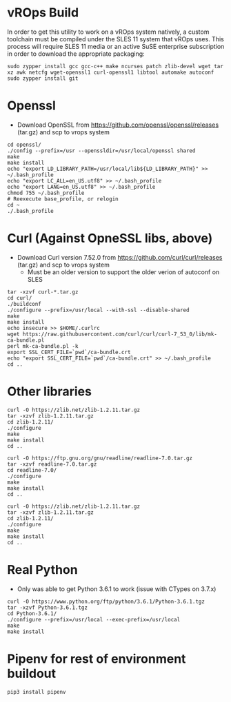 # vROps Build

In order to get this utility to work on a vROps system natively, a custom toolchain must be compiled under the SLES 11
system that vROps uses.  This process will require SLES 11 media or an active SuSE enterprise subscription in order to
download the appropriate packaging:

```
sudo zypper install gcc gcc-c++ make ncurses patch zlib-devel wget tar xz awk netcfg wget-openssl1 curl-openssl1 libtool automake autoconf
sudo zypper install git
```

# Openssl
* Download OpenSSL from https://github.com/openssl/openssl/releases (tar.gz) and scp to vrops system
```
cd openssl/
./config --prefix=/usr --openssldir=/usr/local/openssl shared
make
make install
echo "export LD_LIBRARY_PATH=/usr/local/lib${LD_LIBRARY_PATH}" >> ~/.bash_profile
echo "export LC_ALL=en_US.utf8" >> ~/.bash_profile
echo "export LANG=en_US.utf8" >> ~/.bash_profile
chmod 755 ~/.bash_profile
# Reexecute base_profile, or relogin
cd ~
./.bash_profile
```


# Curl (Against OpneSSL libs, above)
* Download Curl version 7.52.0 from https://github.com/curl/curl/releases (tar.gz) and scp to vrops system
  * Must be an older version to support the older verion of autoconf on SLES
```
tar -xzvf curl-*.tar.gz
cd curl/
./buildconf
./configure --prefix=/usr/local --with-ssl --disable-shared
make
make install
echo insecure >> $HOME/.curlrc
wget https://raw.githubusercontent.com/curl/curl/curl-7_53_0/lib/mk-ca-bundle.pl
perl mk-ca-bundle.pl -k
export SSL_CERT_FILE=`pwd`/ca-bundle.crt
echo "export SSL_CERT_FILE=`pwd`/ca-bundle.crt" >> ~/.bash_profile
cd ..
```

# Other libraries

```
curl -O https://zlib.net/zlib-1.2.11.tar.gz
tar -xzvf zlib-1.2.11.tar.gz
cd zlib-1.2.11/
./configure
make
make install
cd ..

curl -O https://ftp.gnu.org/gnu/readline/readline-7.0.tar.gz
tar -xzvf readline-7.0.tar.gz
cd readline-7.0/
./configure
make
make install
cd ..

curl -O https://zlib.net/zlib-1.2.11.tar.gz
tar -xzvf zlib-1.2.11.tar.gz
cd zlib-1.2.11/
./configure
make
make install
cd ..
```

# Real Python
* Only was able to get Python 3.6.1 to work (issue with CTypes on 3.7.x)
```
curl -O https://www.python.org/ftp/python/3.6.1/Python-3.6.1.tgz
tar -xzvf Python-3.6.1.tgz
cd Python-3.6.1/
./configure --prefix=/usr/local --exec-prefix=/usr/local
make
make install
```

# Pipenv for rest of environment buildout
```
pip3 install pipenv
```

